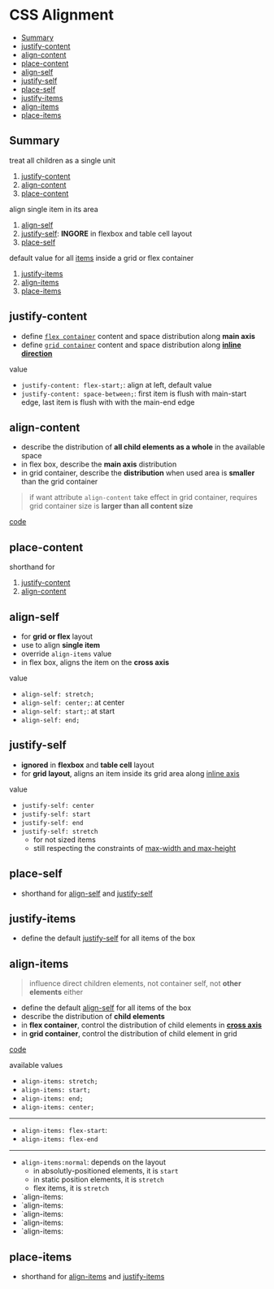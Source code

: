# CSS Alignment

* [Summary](#summary)
* [justify-content](#justify-content)
* [align-content](#align-content)
* [place-content](#place-content)
* [align-self](#align-self)
* [justify-self](#justify-self)
* [place-self](#place-self)
* [justify-items](#justify-items)
* [align-items](#align-items)
* [place-items](#place-items)

## Summary

treat all children as a single unit

1. [justify-content](#justify-content)
2. [align-content](#align-content)
3. [place-content](#place-content)

align single item in its area

1. [align-self](#align-self)
2. [justify-self](#justify-self): **INGORE** in flexbox and table cell layout
3. [place-self](#place-self)

default value for all [items](css-flex.md#what-is-this) inside a grid or flex container

1. [justify-items](#justify-items)
2. [align-items](#align-items)
3. [place-items](#place-items)

## justify-content

- define [`flex container`](css-flex.md#flex-container) content and space distribution along **main axis**
- define [`grid container`]() content and space distribution along [**inline direction**](css-grid-foundation.md#feature)

value

- `justify-content: flex-start;`: align at left, default value
- `justify-content: space-between;`: first item is flush with main-start edge, last item is flush with with the main-end edge

## align-content

- describe the distribution of **all child elements as a whole** in the available space
- in flex box, describe the **main axis** distribution
- in grid container, describe the **distribution** when used area is **smaller** than the grid container

> if want attribute `align-content` take effect in grid container, requires grid container size is **larger than all content size**

[code](css-align.md)

## place-content

shorthand for

1. [justify-content](#justify-content)
2. [align-content](#align-content)

## align-self

- for **grid or flex** layout
- use to align **single item**
- override `align-items` value
- in flex box, aligns the item on the **cross axis**

value

- `align-self: stretch;`
- `align-self: center;`: at center
- `align-self: start;`: at start
- `align-self: end;`

## justify-self

- **ignored** in **flexbox** and **table cell** layout
- for **grid layout**, aligns an item inside its grid area along [inline axis](css-grid-foundation.md#feature)

value

- `justify-self: center`
- `justify-self: start`
- `justify-self: end`
- `justify-self: stretch`
  - for not sized items
  - still respecting the constraints of [max-width and max-height](css-box-model-properties.md#content)

## place-self

- shorthand for [align-self](#align-self) and [justify-self](#justify-self)

## justify-items

- define the default [justify-self](#justify-self) for all items of the box

## align-items

> influence direct children elements, not container self, not **other elements** either

- define the default [align-self](#align-self) for all items of the box
- describe the distribution of **child elements**
- in **flex container**, control the distribution of child elements in [**cross axis**](css-flex.md#cross-axis)
- in **grid container**, control the distribution of child element in grid

[code](css-align.md)

available values

- `align-items: stretch;`
- `align-items: start;`
- `align-items: end;`
- `align-items: center;`

---

- `align-items: flex-start`:
- `align-items: flex-end`

---

- `align-items:normal`: depends on the layout
  - in absolutly-positioned elements, it is `start`
  - in static position elements, it is `stretch`
  - flex items, it is `stretch`
- `align-items:
- `align-items:
- `align-items:
- `align-items:
- `align-items:

## place-items

- shorthand for [align-items](#align-items) and [justify-items](#justify-items)

